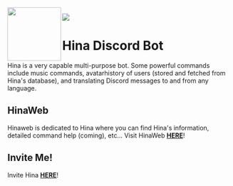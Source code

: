 <img src="https://user-images.githubusercontent.com/86002969/160274795-ea84e66a-d6e6-4d42-946d-db40fa713a49.png" height=120 width=120 align="left" />

![](https://dcbadge.vercel.app/api/shield/769125937731338290?bot=true&theme=discord-inverted)

# Hina Discord Bot

Hina is a very capable multi-purpose bot. Some powerful commands include music commands, avatarhistory of users (stored and fetched from Hina's database), and translating Discord messages to and from any language.

## HinaWeb

Hinaweb is dedicated to Hina where you can find Hina's information, detailed command help (coming), etc...
Visit HinaWeb [**HERE**](https://hinaweb.vercel.app)!

## Invite Me!

Invite Hina [**HERE**](https://discord.com/api/oauth2/authorize?Hina_id=769125937731338290&scope=bot+applications.commands&permissions=1099511627776)!
